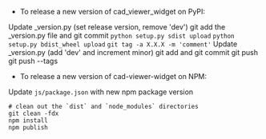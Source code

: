 - To release a new version of cad_viewer_widget on PyPI:

Update _version.py (set release version, remove 'dev')
git add the _version.py file and git commit
`python setup.py sdist upload`
`python setup.py bdist_wheel upload`
`git tag -a X.X.X -m 'comment'`
Update _version.py (add 'dev' and increment minor)
git add and git commit
git push
git push --tags

- To release a new version of cad-viewer-widget on NPM:

Update `js/package.json` with new npm package version

```
# clean out the `dist` and `node_modules` directories
git clean -fdx
npm install
npm publish
```